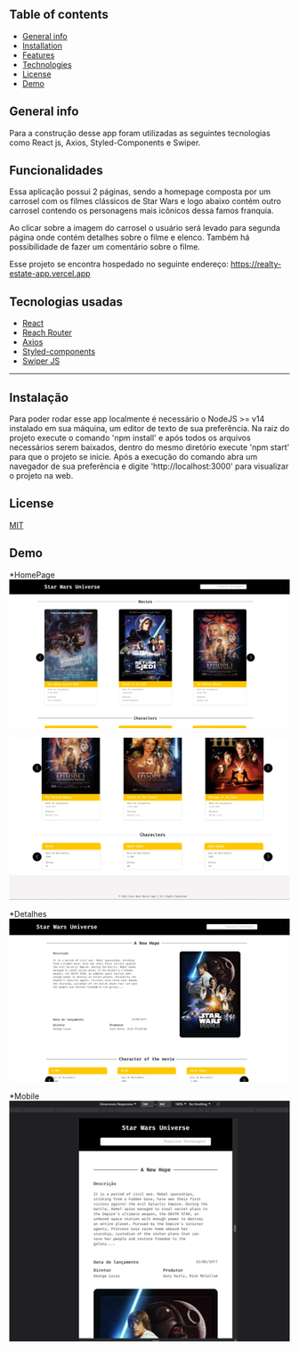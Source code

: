 ## Table of contents

-   [General info](#general-info)
-   [Installation](#Installation)
-   [Features](#Features)
-   [Technologies](#technologies)
-   [License](#License)
-   [Demo](#Demo)

## General info

Para a construção desse app foram utilizadas as seguintes tecnologias como React js, Axios, Styled-Components e Swiper.

## **Funcionalidades**

Essa aplicação possui 2 páginas, sendo a homepage composta por um carrosel com os filmes clássicos de Star Wars e logo abaixo contém outro carrosel contendo os personagens mais icônicos dessa famos franquia.

Ao clicar sobre a imagem do carrosel o usuário será levado para segunda página onde contém detalhes sobre o filme e elenco.
Também há possibilidade de fazer um comentário sobre o filme.

Esse projeto se encontra hospedado no seguinte endereço: https://realty-estate-app.vercel.app

## **Tecnologias usadas**

-   <a href="https://pt-br.reactjs.org/">React</a>
-   <a href="https://reach.tech/router/">Reach Router</a>
-   <a href="https://axios-http.com/ptbr/docs/intro">Axios</a>
-   <a href="https://styled-components.com/">Styled-components</a>
-   <a href="https://swiperjs.com/">Swiper JS</a>
<hr>

## Instalação

Para poder rodar esse app localmente é necessário o NodeJS >= v14 instalado em sua máquina, um editor de texto de sua preferência.
Na raiz do projeto execute o comando 'npm install' e após todos os arquivos necessários serem baixados, dentro do mesmo diretório execute 'npm start' para que o projeto se inicie.
Após a execução do comando abra um navegador de sua preferência e digite 'http://localhost:3000' para visualizar o projeto na web.

## License

[MIT](https://choosealicense.com/licenses/mit/)

## Demo

\*HomePage
<img src="./src/assets/images/home.png" />

<img src="./src/assets/images/home2.png" />

\*Detalhes
<img src="./src/assets/images/details.png" />

\*Mobile
<img src="./src/assets/images/mobile.png" />
